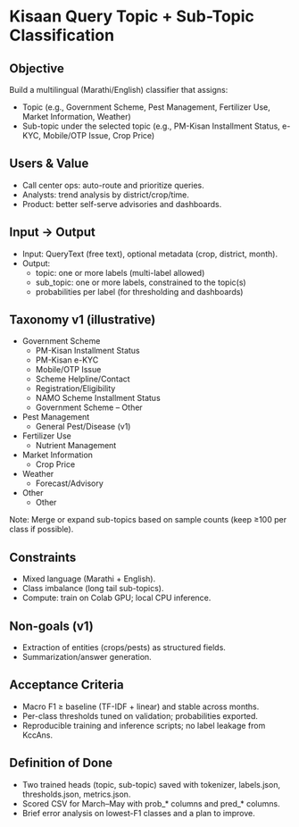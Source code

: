 # Kisaan Query Topic + Sub-Topic Classification

## Objective
Build a multilingual (Marathi/English) classifier that assigns:
- Topic (e.g., Government Scheme, Pest Management, Fertilizer Use, Market Information, Weather)
- Sub-topic under the selected topic (e.g., PM-Kisan Installment Status, e-KYC, Mobile/OTP Issue, Crop Price)

## Users & Value
- Call center ops: auto-route and prioritize queries.
- Analysts: trend analysis by district/crop/time.
- Product: better self-serve advisories and dashboards.

## Input → Output
- Input: QueryText (free text), optional metadata (crop, district, month).
- Output:
  - topic: one or more labels (multi-label allowed)
  - sub_topic: one or more labels, constrained to the topic(s)
  - probabilities per label (for thresholding and dashboards)

## Taxonomy v1 (illustrative)
- Government Scheme
  - PM-Kisan Installment Status
  - PM-Kisan e-KYC
  - Mobile/OTP Issue
  - Scheme Helpline/Contact
  - Registration/Eligibility
  - NAMO Scheme Installment Status
  - Government Scheme – Other
- Pest Management
  - General Pest/Disease (v1)
- Fertilizer Use
  - Nutrient Management
- Market Information
  - Crop Price
- Weather
  - Forecast/Advisory
- Other
  - Other

Note: Merge or expand sub-topics based on sample counts (keep ≥100 per class if possible).

## Constraints
- Mixed language (Marathi + English).
- Class imbalance (long tail sub-topics).
- Compute: train on Colab GPU; local CPU inference.

## Non-goals (v1)
- Extraction of entities (crops/pests) as structured fields.
- Summarization/answer generation.

## Acceptance Criteria
- Macro F1 ≥ baseline (TF-IDF + linear) and stable across months.
- Per-class thresholds tuned on validation; probabilities exported.
- Reproducible training and inference scripts; no label leakage from KccAns.

## Definition of Done
- Two trained heads (topic, sub-topic) saved with tokenizer, labels.json, thresholds.json, metrics.json.
- Scored CSV for March–May with prob_* columns and pred_* columns.
- Brief error analysis on lowest-F1 classes and a plan to improve.